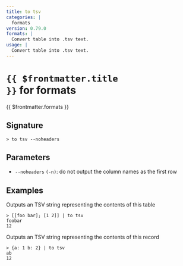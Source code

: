 ```yaml
---
title: to tsv
categories: |
  formats
version: 0.79.0
formats: |
  Convert table into .tsv text.
usage: |
  Convert table into .tsv text.
---
```


# <code>{{ $frontmatter.title }}</code> for formats

<div class='command-title'>{{ $frontmatter.formats }}</div>

## Signature

```> to tsv --noheaders```

## Parameters

 -  `--noheaders` `(-n)`: do not output the column names as the first row

## Examples

Outputs an TSV string representing the contents of this table
```shell
> [[foo bar]; [1 2]] | to tsv
foobar
12

```

Outputs an TSV string representing the contents of this record
```shell
> {a: 1 b: 2} | to tsv
ab
12

```
